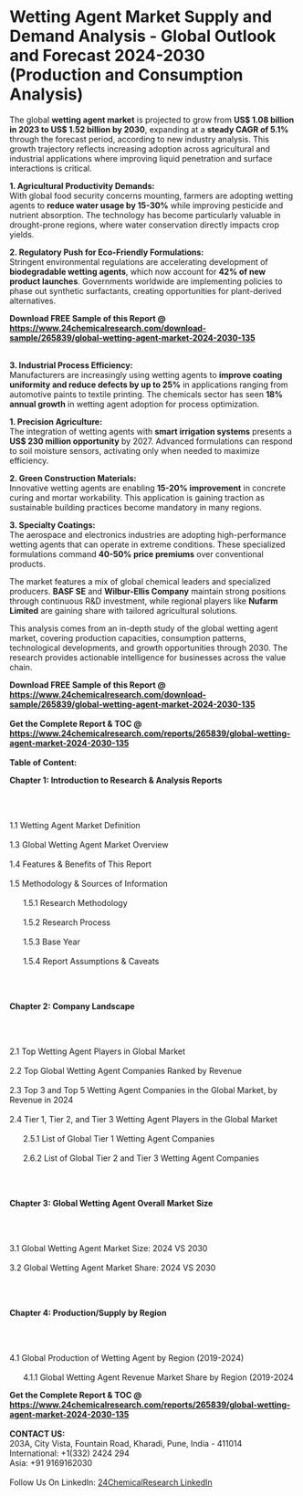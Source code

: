 <h1>Wetting Agent Market Supply and Demand Analysis - Global Outlook and Forecast 2024-2030 (Production and Consumption Analysis)</h1><p>The global <strong>wetting agent market</strong> is projected to grow from <strong>US$ 1.08 billion in 2023 to US$ 1.52 billion by 2030</strong>, expanding at a <strong>steady CAGR of 5.1%</strong> through the forecast period, according to new industry analysis. This growth trajectory reflects increasing adoption across agricultural and industrial applications where improving liquid penetration and surface interactions is critical.</p><p><strong>1. Agricultural Productivity Demands:</strong><br>
With global food security concerns mounting, farmers are adopting wetting agents to <strong>reduce water usage by 15-30%</strong> while improving pesticide and nutrient absorption. The technology has become particularly valuable in drought-prone regions, where water conservation directly impacts crop yields.</p><p><strong>2. Regulatory Push for Eco-Friendly Formulations:</strong><br>
Stringent environmental regulations are accelerating development of <strong>biodegradable wetting agents</strong>, which now account for <strong>42% of new product launches</strong>. Governments worldwide are implementing policies to phase out synthetic surfactants, creating opportunities for plant-derived alternatives.</p><div><b>Download FREE Sample of this Report @ 
            <a href="https://www.24chemicalresearch.com/download-sample/265839/global-wetting-agent-market-2024-2030-135">
            https://www.24chemicalresearch.com/download-sample/265839/global-wetting-agent-market-2024-2030-135</a></b></div><br><p><strong>3. Industrial Process Efficiency:</strong><br>
Manufacturers are increasingly using wetting agents to <strong>improve coating uniformity and reduce defects by up to 25%</strong> in applications ranging from automotive paints to textile printing. The chemicals sector has seen <strong>18% annual growth</strong> in wetting agent adoption for process optimization.</p><p><strong>1. Precision Agriculture:</strong><br>
The integration of wetting agents with <strong>smart irrigation systems</strong> presents a <strong>US$ 230 million opportunity</strong> by 2027. Advanced formulations can respond to soil moisture sensors, activating only when needed to maximize efficiency.</p><p><strong>2. Green Construction Materials:</strong><br>
Innovative wetting agents are enabling <strong>15-20% improvement</strong> in concrete curing and mortar workability. This application is gaining traction as sustainable building practices become mandatory in many regions.</p><p><strong>3. Specialty Coatings:</strong><br>
The aerospace and electronics industries are adopting high-performance wetting agents that can operate in extreme conditions. These specialized formulations command <strong>40-50% price premiums</strong> over conventional products.</p><p>The market features a mix of global chemical leaders and specialized producers. <strong>BASF SE</strong> and <strong>Wilbur-Ellis Company</strong> maintain strong positions through continuous R&amp;D investment, while regional players like <strong>Nufarm Limited</strong> are gaining share with tailored agricultural solutions.</p><p>This analysis comes from an in-depth study of the global wetting agent market, covering production capacities, consumption patterns, technological developments, and growth opportunities through 2030. The research provides actionable intelligence for businesses across the value chain.</p><div><b>Download FREE Sample of this Report @ 
            <a href="https://www.24chemicalresearch.com/download-sample/265839/global-wetting-agent-market-2024-2030-135">
            https://www.24chemicalresearch.com/download-sample/265839/global-wetting-agent-market-2024-2030-135</a></b></div><br><div><b>Get the Complete Report & TOC @ 
            <a href="https://www.24chemicalresearch.com/reports/265839/global-wetting-agent-market-2024-2030-135">
            https://www.24chemicalresearch.com/reports/265839/global-wetting-agent-market-2024-2030-135</a></b></div><br>
            <b>Table of Content:</b><p><p><strong>Chapter 1: Introduction to Research &amp; Analysis Reports</strong></p><br />
<br />
<p>1.1 Wetting Agent  Market Definition<br /><br />
1.3 Global Wetting Agent  Market Overview<br /><br />
1.4 Features &amp; Benefits of This Report<br /><br />
1.5 Methodology &amp; Sources of Information<br /><br />
&nbsp;&nbsp;&nbsp;&nbsp;&nbsp; 1.5.1 Research Methodology<br /><br />
&nbsp;&nbsp;&nbsp;&nbsp;&nbsp; 1.5.2 Research Process<br /><br />
&nbsp;&nbsp;&nbsp;&nbsp;&nbsp; 1.5.3 Base Year<br /><br />
&nbsp;&nbsp;&nbsp;&nbsp;&nbsp; 1.5.4 Report Assumptions &amp; Caveats</p><br />
<br />
<p><strong>Chapter 2: Company Landscape</strong></p><br />
<br />
<p>2.1 Top Wetting Agent  Players in Global Market<br /><br />
2.2 Top Global Wetting Agent  Companies Ranked by Revenue<br /><br />
2.3 Top 3 and Top 5 Wetting Agent  Companies in the Global Market, by Revenue in 2024<br /><br />
2.4 Tier 1, Tier 2, and Tier 3 Wetting Agent  Players in the Global Market<br /><br />
&nbsp;&nbsp;&nbsp;&nbsp;&nbsp; 2.5.1 List of Global Tier 1 Wetting Agent  Companies<br /><br />
&nbsp;&nbsp;&nbsp;&nbsp;&nbsp; 2.6.2 List of Global Tier 2 and Tier 3 Wetting Agent  Companies</p><br />
<br />
<p><strong>Chapter 3: Global Wetting Agent  Overall Market Size</strong></p><br />
<br />
<p>3.1 Global Wetting Agent  Market Size: 2024 VS 2030<br /><br />
3.2 Global Wetting Agent  Market Share: 2024 VS 2030</p><br />
<br />
<p><strong>Chapter 4: Production/Supply by Region</strong></p><br />
<br />
<p>4.1 Global Production of Wetting Agent  by Region (2019-2024)<br /><br />
&nbsp;&nbsp;&nbsp;&nbsp;&nbsp; 4.1.1 Global Wetting Agent  Revenue Market Share by Region (2019-2024</p><div><b>Get the Complete Report & TOC @ 
            <a href="https://www.24chemicalresearch.com/reports/265839/global-wetting-agent-market-2024-2030-135">
            https://www.24chemicalresearch.com/reports/265839/global-wetting-agent-market-2024-2030-135</a></b></div><br><b>CONTACT US:</b><br>
            203A, City Vista, Fountain Road, Kharadi, Pune, India - 411014<br>
            International: +1(332) 2424 294<br>
            Asia: +91 9169162030 <br><br>
            Follow Us On LinkedIn: <a href="https://www.linkedin.com/company/24chemicalresearch/">24ChemicalResearch LinkedIn</a>